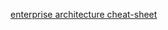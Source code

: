 [enterprise architecture cheat-sheet](https://github.com/cherkavi/enterprise-architect-toolbox/blob/main/README.md#decision-making)
